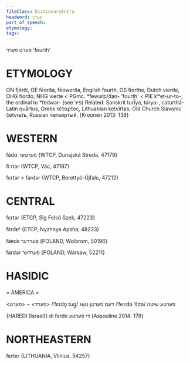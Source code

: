 ```yaml
---
fileClass: DictionaryEntry
headword: פֿערט
part_of_speech: 
etymology: 
tags: 
---
```

פֿערט
פֿערד
'fourth'

ETYMOLOGY
===========
ON fjórði, OE fēorða, fēowerða, English fourth, OS fiortho, Dutch vierde, OHG fiordo, NHG vierte < PGmc. *fewurþ/dan- 'fourth' < PIE kʷet-ur-to-; the ordinal to *fedwar- (see פֿיר)
Related: Sanskrit turī́ya, túrya-, caturthá- Latin quārtus, Greek τέταρτος, Lithuanian ketvir̃tas, Old Church Slavonic četvrьtъ, Russian четвертый.
{Kroonen 2013: 139}

WESTERN
========

fádα פֿערטער {WTCP, Dunajská Streda, 47179}

fiˑrtər {WTCP, Vác, 47197}

fɛrtər > fardər {WTCP, Berettyó-Újfalu, 47212}

CENTRAL
========

fɛrtər {ETCP, Sîg Felső Szek, 47223}

fɛ́rdᵻrʲ {ETCP, Nyzhnya Apsha, 48233}

fáʀdɛ פֿערדער {POLAND, Wolbrom, 50196}

fardər פֿערדער {POLAND, Warsaw, 52211}

HASIDIC
=======
= AMERICA = 

<פערד> ~ <פערט>
/ˈfɛrdn̥ tug̥/ דעם פֿערטן טאָג
/ˈfeːrdə ˈšɪtə/ פֿערטע שיטה

{HAREDI (Israel)}
di ferde די פֿערטע {Assouline 2014: 178}

NORTHEASTERN
==============

ferter {LITHUANIA, Vilnius, 54257}